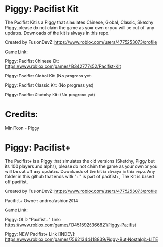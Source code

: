 # Piggy: Pacifist Kit
The Pacifist Kit is a Piggy that simulates Chinese, Global, Classic, Sketchy Piggy, please do not claim the game as your own or you will be cut off any updates.
Downloads of the kit is always in this repo.

Created by FusionDevZ: https://www.roblox.com/users/4775253073/profile

Game Link: 

Piggy: Pacifist Chinese Kit: https://www.roblox.com/games/18342777452/Pacifist-Kit

Piggy: Pacifist Global Kit: (No progress yet)

Piggy: Pacifist Classic Kit: (No progress yet)

Piggy: Pacifist Sketchy Kit: (No progress yet)

# Credits:
MiniToon - Piggy

# Piggy: Pacifist+

The Pacifist+ is a Piggy that simulates the old versions (Sketchy, Piggy but its 100 players and alpha), please do not claim the game as your own or you will be cut off any updates.
Downloads of the kit is always in this repo. Any folder in this github that ends with "+" is part of pacifist+, The Kit is based off pacifist.

Created by FusionDevZ: https://www.roblox.com/users/4775253073/profile

Pacifist+ Owner: andreafashion2014

Game Link:

Piggy: OLD "Pacifist+" Link: https://www.roblox.com/games/104515926366821/Piggy-Pacifist

Piggy: NEW Pacifist+ Link [INDEV]: https://www.roblox.com/games/75621344418839/Piggy-But-Nostalgic-LITE
